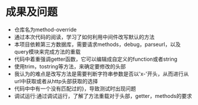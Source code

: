 # 成果及问题   
* 仓库名为method-override   
* 通过本次代码的阅读，学习了如何利用中间件改写默认的方法   
* 本项目依赖第三方数据库，需要请求methods，debug，parseurl，以及query模块来完成方法的重载    
* 代码中着重强调getter函数，它可以编辑成自定义的function或者string    
* 使用trim，tostring等方法，来确定要修改的头部    
* 我认为的难点是改写方法是需要判断字符串参数是否以'x-'开头，从而进行从url中获取或者从http头部获取的选择    
* 代码中中有一个没有匹配过的}，导致测试时出现问题    
* 调试运行:通过调试运行，了解了方法重载对于头部，getter，methods的要求
